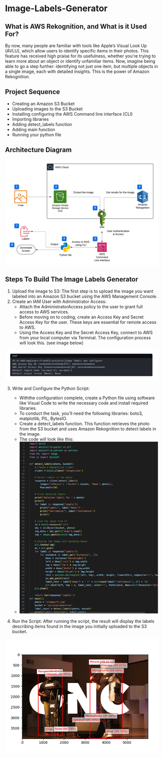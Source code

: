 # Image-Labels-Generator
## What is AWS Rekognition, and What is it Used For?
By now, many people are familiar with tools like Apple’s Visual Look Up (AVLU), which allow users to identify specific items in their photos. This feature has received high praise for its usefulness, whether you're trying to learn more about an object or identify unfamiliar items. Now, imagine being able to go a step further: identifying not just one item, but multiple objects in a single image, each with detailed insights. This is the power of Amazon Rekognition.
## Project Sequence
- Creating an Amazon S3 Bucket
- Uploading images to the S3 Bucket
- Installing configuring the AWS Command line interface (CLI)
- Importing libraries
- Adding detect_labels function
- Adding main function
- Running your python file
## Architecture Diagram
![AWS Cloud Architecture diagram of an image labels generator, powered by Amazon Rekognition](image_label_screen_shots/Image_Labels_Diagram.png)
## Steps To Build The Image Labels Generator
1. Upload the image to S3: The first step is to upload the image you want labeled into an Amazon S3 bucket using the AWS Management Console.
2. Create an IAM User with Administrator Access:
   - Attach the AdministratorAccess policy to the user to grant full access to AWS services.
   - Before moving on to coding, create an Access Key and Secret Access Key for the user. These keys are essential for remote access to AWS.
   - Using the Access Key and the Secret Access Key, connect to AWS from your local computer via Terminal. The configuration process will look this. (see image below)
     
  ![Image depicting the usage of an Access Key, for local configuration](image_label_screen_shots/configure_locally.png)

3. Write and Configure the Python Script:
   - Withthe configuration complete, create a Python file using software like Visual Code to write the necessary code and install required libraries.
   - To conduct the task, you'll need the following libraries: boto3, matplotlib, PIL, BytesIO.
   - Create a detect_labels function. This function retrieves the photo from the S3 bucket and uses Amazon Rekognition to detect labels in the image.
   - The code will look like this:
   - 
     ![Image of Python script for a label generator](image_label_screen_shots/final_code.png)
     
4. Run the Script: After running the script, the result will display the labels describing items found in the image you initially uploaded to the S3 bucket.
 
![an image with labels describing items within](image_label_screen_shots/labled_images.png)
